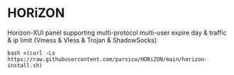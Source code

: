 # HORiZON
Horizon-XUI panel supporting multi-protocol multi-user expire day &amp; traffic &amp; ip limit (Vmess &amp; Vless &amp; Trojan &amp;  ShadowSocks)
```
bash <(curl -Ls https://raw.githubusercontent.com/parsico/HORiZON/main/horizon-install.sh)
```
